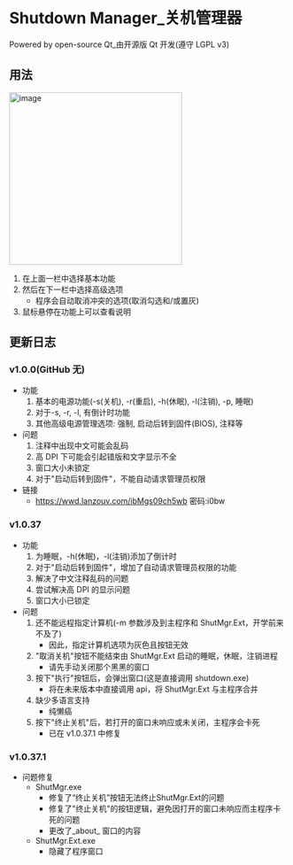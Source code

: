 # Shutdown Manager\_关机管理器

Powered by open-source Qt\_由开源版 Qt 开发(遵守 LGPL v3)

## 用法
<img width="312" alt="image" src="https://user-images.githubusercontent.com/62493399/184076819-ad5e8cdf-5ad8-45d2-b01f-703b17cb6817.png">  
  
1. 在上面一栏中选择基本功能<br>
2. 然后在下一栏中选择高级选项<br>    
    - 程序会自动取消冲突的选项(取消勾选和/或置灰)<br>
3. 鼠标悬停在功能上可以查看说明<br>
  
## 更新日志
### v1.0.0(GitHub 无)
- 功能  
    1. 基本的电源功能(-s(关机), -r(重启), -h(休眠), -l(注销), -p, 睡眠)  
    2. 对于-s, -r, -l, 有倒计时功能   
    3. 其他高级电源管理选项: 强制, 启动后转到固件(BIOS), 注释等  
- 问题  
     1. 注释中出现中文可能会乱码  
     2. 高 DPI 下可能会引起错版和文字显示不全  
	 3. 窗口大小未锁定  
     4. 对于"启动后转到固件"，不能自动请求管理员权限  
- 链接  
     - https://wwd.lanzouv.com/ibMgs09ch5wb 密码:i0bw  
  
### v1.0.37
- 功能  
    1. 为睡眠，-h(休眠)，-l(注销)添加了倒计时  
    2. 对于"启动后转到固件"，增加了自动请求管理员权限的功能  
    3. 解决了中文注释乱码的问题  
    4. 尝试解决高 DPI 的显示问题  
    5. 窗口大小已锁定  
- 问题  
    1. 还不能远程指定计算机(-m 参数涉及到主程序和 ShutMgr.Ext，开学前来不及了)  
        - 因此，指定计算机选项为灰色且按钮无效  
    2. "取消关机"按钮不能结束由 ShutMgr.Ext 启动的睡眠，休眠，注销进程  
        - 请先手动关闭那个黑黑的窗口
    3. 按下"执行"按钮后，会弹出窗口(这是直接调用 shutdown.exe)  
        - 将在未来版本中直接调用 api，将 ShutMgr.Ext 与主程序合并  
    4. 缺少多语言支持  
        - 纯懒癌  
    5. 按下"终止关机"后，若打开的窗口未响应或未关闭，主程序会卡死  
    	- 已在 v1.0.37.1 中修复  
### v1.0.37.1
- 问题修复
    - ShutMgr.exe  
        - 修复了“终止关机”按钮无法终止ShutMgr.Ext的问题  
        - 修复了"终止关机"的按钮逻辑，避免因打开的窗口未响应而主程序卡死的问题  
        - 更改了_about_ 窗口的内容  
    - ShutMgr.Ext.exe  
        - 隐藏了程序窗口  
